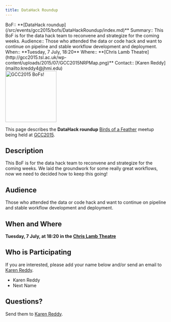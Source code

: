 ```yaml
---
title: DataHack Roundup
---
```

<slot name="/events/gcc2015/header" />




<div class='dictbox'>
 BoF:: **[DataHack roundup](/src/events/gcc2015/bofs/DataHackRoundup/index.md)**
 Summary:: This BoF is for the data hack team to reconvene and strategize for the coming weeks.
 Audience:: Those who attended the data or code hack and want to continue on pipeline and stable workflow development and deployment.  
 When:: **Tuesday, 7 July, 18:20**
 Where:: **[Chris Lamb Theatre](http://gcc2015.tsl.ac.uk/wp-content/uploads/2015/07/GCC2015NRPMap.png)**
 Contact:: [Karen Reddy](mailto:kreddy4@jhmi.edu)
</div>

<div class='left'><a href='/src/events/gcc2015/bofs/index.md'><img src="/src/images/logos/GCC2015BoFs300.png" alt="GCC2015 BoFs!" width="160" /></a></div>

This page describes the **DataHack roundup** [Birds of a Feather](/src/events/gcc2015/bofs/index.md) meetup being held at [GCC2015](http://gcc2015.tsl.ac.uk/).

## Description

This BoF is for the data hack team to reconvene and strategize for the coming weeks. We laid the groundwork for some really great workflows, now we need to decided how to keep this going!

## Audience

 Those who attended the data or code hack and want to continue on pipeline and stable workflow development and deployment.  

## When and Where

**Tuesday, 7 July, at 18:20 in the [Chris Lamb Theatre](http://gcc2015.tsl.ac.uk/wp-content/uploads/2015/07/GCC2015NRPMap.png)**

## Who is Participating

If you are interested, please add your name below and/or send an email to [Karen Reddy](mailto:kreddy4@jhmi.edu).

* Karen Reddy
* Next Name

## Questions?

Send them to [Karen Reddy](mailto:kreddy4@jhmi.edu).

